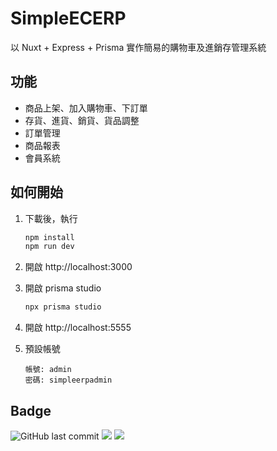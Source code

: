 # SimpleECERP

以 Nuxt + Express + Prisma 實作簡易的購物車及進銷存管理系統

## 功能

- 商品上架、加入購物車、下訂單
- 存貨、進貨、銷貨、貨品調整
- 訂單管理
- 商品報表
- 會員系統

## 如何開始

1. 下載後，執行

    ```bash
    npm install
    npm run dev
    ```

2. 開啟 http://localhost:3000

3. 開啟 prisma studio

    ```bash
    npx prisma studio
    ```

4. 開啟 http://localhost:5555

5. 預設帳號

    ```bask
    帳號: admin
    密碼: simpleerpadmin
    ```

## Badge

![GitHub last commit](https://img.shields.io/github/last-commit/linziyou0601/SimpleECERP?style=for-the-badge) ![](https://img.shields.io/badge/author-linziyou0601-red.svg?style=for-the-badge) ![](https://img.shields.io/badge/language-javascript-blue.svg?style=for-the-badge)